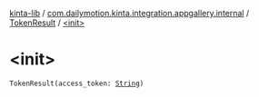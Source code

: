[kinta-lib](../../index.md) / [com.dailymotion.kinta.integration.appgallery.internal](../index.md) / [TokenResult](index.md) / [&lt;init&gt;](./-init-.md)

# &lt;init&gt;

`TokenResult(access_token: `[`String`](https://kotlinlang.org/api/latest/jvm/stdlib/kotlin/-string/index.html)`)`